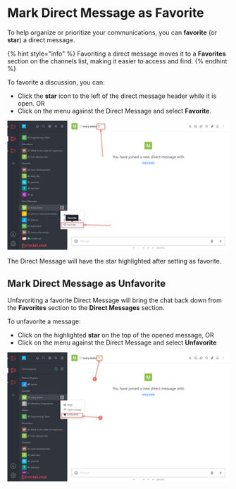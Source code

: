 # Mark Direct Message as Favorite

To help organize or prioritize your communications, you can **favorite** (or **star**) a direct message.

{% hint style="info" %}
Favoriting a direct message moves it to a **Favorites** section on the channels list, making it easier to access and find.
{% endhint %}

To favorite a discussion, you can:

* Click the **star** icon to the left of the direct message header while it is open. OR
* Click on the menu against the Direct Message and select **Favorite**.

![](<../../../../../.gitbook/assets/image (671) (1) (1) (1) (1).png>)

The Direct Message will have the star highlighted after setting as favorite.

## Mark Direct Message as Unfavorite

Unfavoriting a favorite Direct Message will bring the chat back down from the **Favorites** section to the **Direct Messages** section.

To unfavorite a message:

* Click on the highlighted **star** on the top of the opened message, OR
* Click on the menu against the Direct Message and select **Unfavorite**

![](<../../../../../.gitbook/assets/image (688) (1) (1) (1) (1).png>)
